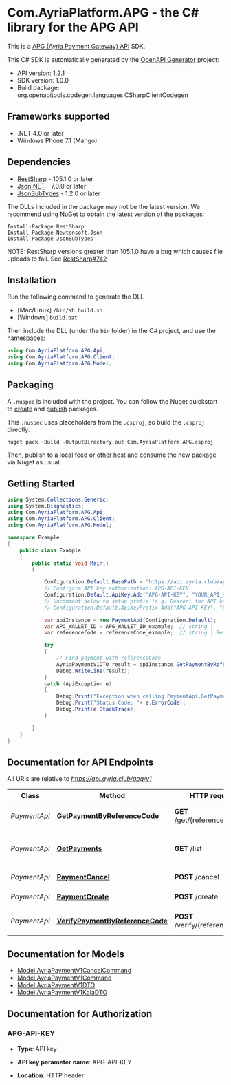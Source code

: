 # Com.AyriaPlatform.APG - the C# library for the APG API

This is a [APG (Ayria Payment Gateway) API](https://api.ayria.club/docs/index.html#_apg_ayria_payment_gateway) SDK.

This C# SDK is automatically generated by the [OpenAPI Generator](https://openapi-generator.tech) project:

- API version: 1.2.1
- SDK version: 1.0.0
- Build package: org.openapitools.codegen.languages.CSharpClientCodegen

## Frameworks supported


- .NET 4.0 or later
- Windows Phone 7.1 (Mango)

## Dependencies


- [RestSharp](https://www.nuget.org/packages/RestSharp) - 105.1.0 or later
- [Json.NET](https://www.nuget.org/packages/Newtonsoft.Json/) - 7.0.0 or later
- [JsonSubTypes](https://www.nuget.org/packages/JsonSubTypes/) - 1.2.0 or later

The DLLs included in the package may not be the latest version. We recommend using [NuGet](https://docs.nuget.org/consume/installing-nuget) to obtain the latest version of the packages:

```
Install-Package RestSharp
Install-Package Newtonsoft.Json
Install-Package JsonSubTypes
```

NOTE: RestSharp versions greater than 105.1.0 have a bug which causes file uploads to fail. See [RestSharp#742](https://github.com/restsharp/RestSharp/issues/742)

## Installation

Run the following command to generate the DLL

- [Mac/Linux] `/bin/sh build.sh`
- [Windows] `build.bat`

Then include the DLL (under the `bin` folder) in the C# project, and use the namespaces:

```csharp
using Com.AyriaPlatform.APG.Api;
using Com.AyriaPlatform.APG.Client;
using Com.AyriaPlatform.APG.Model;

```


## Packaging

A `.nuspec` is included with the project. You can follow the Nuget quickstart to [create](https://docs.microsoft.com/en-us/nuget/quickstart/create-and-publish-a-package#create-the-package) and [publish](https://docs.microsoft.com/en-us/nuget/quickstart/create-and-publish-a-package#publish-the-package) packages.

This `.nuspec` uses placeholders from the `.csproj`, so build the `.csproj` directly:

```
nuget pack -Build -OutputDirectory out Com.AyriaPlatform.APG.csproj
```

Then, publish to a [local feed](https://docs.microsoft.com/en-us/nuget/hosting-packages/local-feeds) or [other host](https://docs.microsoft.com/en-us/nuget/hosting-packages/overview) and consume the new package via Nuget as usual.


## Getting Started

```csharp
using System.Collections.Generic;
using System.Diagnostics;
using Com.AyriaPlatform.APG.Api;
using Com.AyriaPlatform.APG.Client;
using Com.AyriaPlatform.APG.Model;

namespace Example
{
    public class Example
    {
        public static void Main()
        {

            Configuration.Default.BasePath = "https://api.ayria.club/apg/v1";
            // Configure API key authorization: APG-API-KEY
            Configuration.Default.ApiKey.Add("APG-API-KEY", "YOUR_API_KEY");
            // Uncomment below to setup prefix (e.g. Bearer) for API key, if needed
            // Configuration.Default.ApiKeyPrefix.Add("APG-API-KEY", "Bearer");

            var apiInstance = new PaymentApi(Configuration.Default);
            var APG_WALLET_ID = APG_WALLET_ID_example;  // string | 
            var referenceCode = referenceCode_example;  // string | ReferenceCode of payment to return

            try
            {
                // Find payment with referenceCode
                AyriaPaymentV1DTO result = apiInstance.GetPaymentByReferenceCode(APG_WALLET_ID, referenceCode);
                Debug.WriteLine(result);
            }
            catch (ApiException e)
            {
                Debug.Print("Exception when calling PaymentApi.GetPaymentByReferenceCode: " + e.Message );
                Debug.Print("Status Code: "+ e.ErrorCode);
                Debug.Print(e.StackTrace);
            }

        }
    }
}
```

## Documentation for API Endpoints

All URIs are relative to *https://api.ayria.club/apg/v1*

Class | Method | HTTP request | Description
------------ | ------------- | ------------- | -------------
*PaymentApi* | [**GetPaymentByReferenceCode**](docs/PaymentApi.md#getpaymentbyreferencecode) | **GET** /get/{referenceCode} | Find payment with referenceCode
*PaymentApi* | [**GetPayments**](docs/PaymentApi.md#getpayments) | **GET** /list | List of payments between given dates
*PaymentApi* | [**PaymentCancel**](docs/PaymentApi.md#paymentcancel) | **POST** /cancel | Cancel a  payment
*PaymentApi* | [**PaymentCreate**](docs/PaymentApi.md#paymentcreate) | **POST** /create | Add a new payment
*PaymentApi* | [**VerifyPaymentByReferenceCode**](docs/PaymentApi.md#verifypaymentbyreferencecode) | **POST** /verify/{referenceCode} | Verify payment with referenceCode


## Documentation for Models

 - [Model.AyriaPaymentV1CancelCommand](docs/AyriaPaymentV1CancelCommand.md)
 - [Model.AyriaPaymentV1Command](docs/AyriaPaymentV1Command.md)
 - [Model.AyriaPaymentV1DTO](docs/AyriaPaymentV1DTO.md)
 - [Model.AyriaPaymentV1KalaDTO](docs/AyriaPaymentV1KalaDTO.md)


## Documentation for Authorization


### APG-API-KEY

- **Type**: API key

- **API key parameter name**: APG-API-KEY
- **Location**: HTTP header

